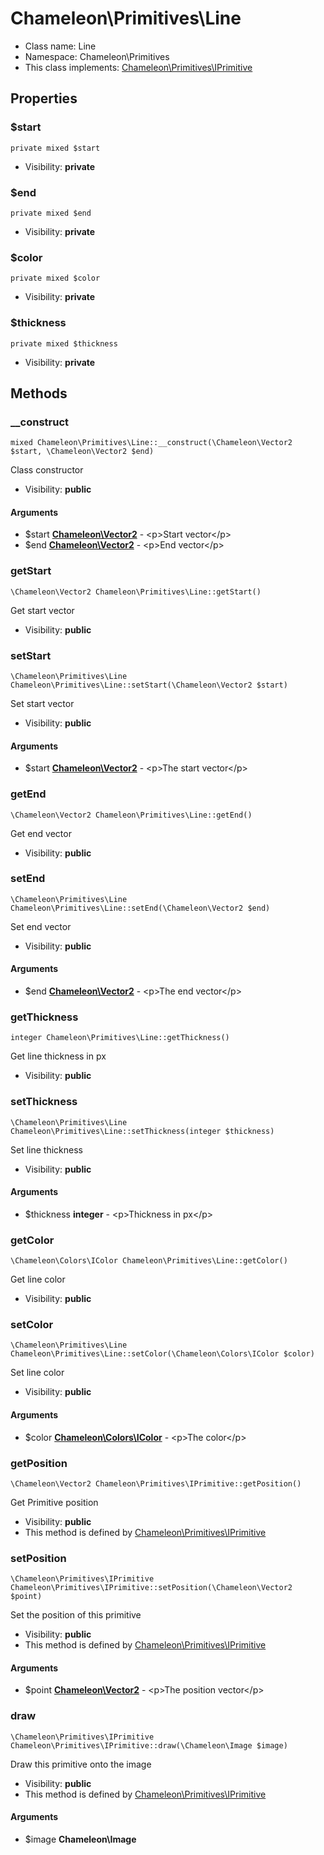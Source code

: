 Chameleon\Primitives\Line
===============






* Class name: Line
* Namespace: Chameleon\Primitives
* This class implements: [Chameleon\Primitives\IPrimitive](Chameleon-Primitives-IPrimitive.md)




Properties
----------


### $start

    private mixed $start





* Visibility: **private**


### $end

    private mixed $end





* Visibility: **private**


### $color

    private mixed $color





* Visibility: **private**


### $thickness

    private mixed $thickness





* Visibility: **private**


Methods
-------


### __construct

    mixed Chameleon\Primitives\Line::__construct(\Chameleon\Vector2 $start, \Chameleon\Vector2 $end)

Class constructor



* Visibility: **public**


#### Arguments
* $start **[Chameleon\Vector2](Chameleon-Vector2.md)** - &lt;p&gt;Start vector&lt;/p&gt;
* $end **[Chameleon\Vector2](Chameleon-Vector2.md)** - &lt;p&gt;End vector&lt;/p&gt;



### getStart

    \Chameleon\Vector2 Chameleon\Primitives\Line::getStart()

Get start vector



* Visibility: **public**




### setStart

    \Chameleon\Primitives\Line Chameleon\Primitives\Line::setStart(\Chameleon\Vector2 $start)

Set start vector



* Visibility: **public**


#### Arguments
* $start **[Chameleon\Vector2](Chameleon-Vector2.md)** - &lt;p&gt;The start vector&lt;/p&gt;



### getEnd

    \Chameleon\Vector2 Chameleon\Primitives\Line::getEnd()

Get end vector



* Visibility: **public**




### setEnd

    \Chameleon\Primitives\Line Chameleon\Primitives\Line::setEnd(\Chameleon\Vector2 $end)

Set end vector



* Visibility: **public**


#### Arguments
* $end **[Chameleon\Vector2](Chameleon-Vector2.md)** - &lt;p&gt;The end vector&lt;/p&gt;



### getThickness

    integer Chameleon\Primitives\Line::getThickness()

Get line thickness in px



* Visibility: **public**




### setThickness

    \Chameleon\Primitives\Line Chameleon\Primitives\Line::setThickness(integer $thickness)

Set line thickness



* Visibility: **public**


#### Arguments
* $thickness **integer** - &lt;p&gt;Thickness in px&lt;/p&gt;



### getColor

    \Chameleon\Colors\IColor Chameleon\Primitives\Line::getColor()

Get line color



* Visibility: **public**




### setColor

    \Chameleon\Primitives\Line Chameleon\Primitives\Line::setColor(\Chameleon\Colors\IColor $color)

Set line color



* Visibility: **public**


#### Arguments
* $color **[Chameleon\Colors\IColor](Chameleon-Colors-IColor.md)** - &lt;p&gt;The color&lt;/p&gt;



### getPosition

    \Chameleon\Vector2 Chameleon\Primitives\IPrimitive::getPosition()

Get Primitive position



* Visibility: **public**
* This method is defined by [Chameleon\Primitives\IPrimitive](Chameleon-Primitives-IPrimitive.md)




### setPosition

    \Chameleon\Primitives\IPrimitive Chameleon\Primitives\IPrimitive::setPosition(\Chameleon\Vector2 $point)

Set the position of this primitive



* Visibility: **public**
* This method is defined by [Chameleon\Primitives\IPrimitive](Chameleon-Primitives-IPrimitive.md)


#### Arguments
* $point **[Chameleon\Vector2](Chameleon-Vector2.md)** - &lt;p&gt;The position vector&lt;/p&gt;



### draw

    \Chameleon\Primitives\IPrimitive Chameleon\Primitives\IPrimitive::draw(\Chameleon\Image $image)

Draw this primitive onto the image



* Visibility: **public**
* This method is defined by [Chameleon\Primitives\IPrimitive](Chameleon-Primitives-IPrimitive.md)


#### Arguments
* $image **Chameleon\Image**


